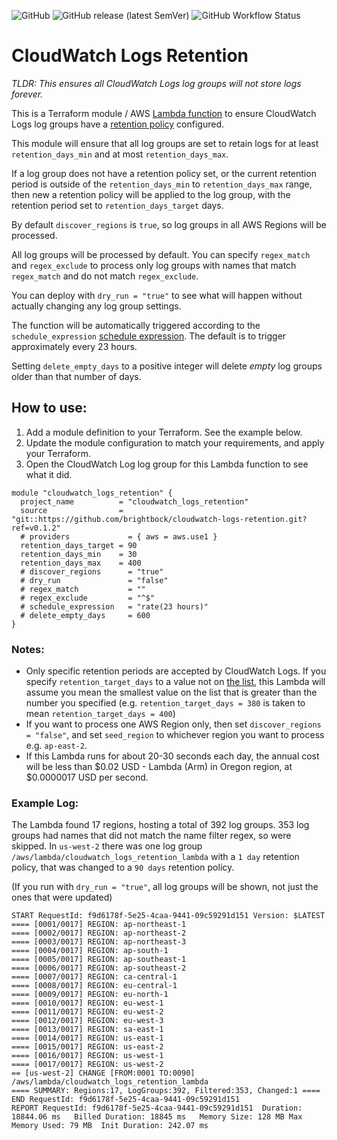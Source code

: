 ![GitHub](https://img.shields.io/github/license/brightbock/cloudwatch-logs-retention) ![GitHub release (latest SemVer)](https://img.shields.io/github/v/release/brightbock/cloudwatch-logs-retention) ![GitHub Workflow Status](https://img.shields.io/github/workflow/status/brightbock/cloudwatch-logs-retention/Terraform)

#  CloudWatch Logs Retention

_TLDR: This ensures all CloudWatch Logs log groups will not store logs forever._

This is a Terraform module / AWS [Lambda function](https://github.com/brightbock/cloudwatch-logs-retention/blob/main/src/lambda.py) to ensure CloudWatch Logs log groups have a [retention policy](https://docs.aws.amazon.com/AmazonCloudWatchLogs/latest/APIReference/API_PutRetentionPolicy.html) configured.

This module will ensure that all log groups are set to retain logs for at least `retention_days_min` and at most `retention_days_max`.

If a log group does not have a retention policy set, or the current retention period is outside of the `retention_days_min` to `retention_days_max` range, then new a retention policy will be applied to the log group, with the retention period set to `retention_days_target` days.

By default `discover_regions` is `true`, so log groups in all AWS Regions will be processed.

All log groups will be processed by default. You can specify `regex_match` and `regex_exclude` to process only log groups with names that match `regex_match` and do not match `regex_exclude`.

You can deploy with `dry_run = "true"` to see what will happen without actually changing any log group settings.

The function will be automatically triggered according to the `schedule_expression` [schedule expression](https://docs.aws.amazon.com/lambda/latest/dg/services-cloudwatchevents-expressions.html). The default is to trigger approximately every 23 hours.

Setting `delete_empty_days` to a positive integer will delete _empty_ log groups older than that number of days.

## How to use:

1. Add a module definition to your Terraform. See the example below.
2. Update the module configuration to match your requirements, and apply your Terraform.
3. Open the CloudWatch Log log group for this Lambda function to see what it did.

```
module "cloudwatch_logs_retention" {
  project_name          = "cloudwatch_logs_retention"
  source                = "git::https://github.com/brightbock/cloudwatch-logs-retention.git?ref=v0.1.2"
  # providers             = { aws = aws.use1 }
  retention_days_target = 90
  retention_days_min    = 30
  retention_days_max    = 400
  # discover_regions      = "true"
  # dry_run               = "false"
  # regex_match           = ""
  # regex_exclude         = "^$"
  # schedule_expression   = "rate(23 hours)"
  # delete_empty_days     = 600
}

```

### Notes:

- Only specific retention periods are accepted by CloudWatch Logs. If you specify `retention_target_days` to a value not on [the list](https://docs.aws.amazon.com/AmazonCloudWatchLogs/latest/APIReference/API_PutRetentionPolicy.html#API_PutRetentionPolicy_RequestSyntax), this Lambda will assume you mean the smallest value on the list that is greater than the number you specified (e.g. `retention_target_days = 380` is taken to mean `retention_target_days = 400`)
- If you want to process one AWS Region only, then set `discover_regions = "false"`, and set `seed_region` to whichever region you want to process e.g. `ap-east-2`.
- If this Lambda runs for about 20-30 seconds each day, the annual cost will be less than $0.02 USD - Lambda (Arm) in Oregon region, at $0.0000017 USD per second.

### Example Log:

The Lambda found 17 regions, hosting a total of 392 log groups. 353 log groups had names that did not match the name filter regex, so were skipped. In `us-west-2` there was one log group `/aws/lambda/cloudwatch_logs_retention_lambda` with a `1 day` retention policy, that was changed to a `90 days` retention policy.

(If you run with `dry_run = "true"`, all log groups will be shown, not just the ones that were updated)

```
START RequestId: f9d6178f-5e25-4caa-9441-09c59291d151 Version: $LATEST
==== [0001/0017] REGION: ap-northeast-1
==== [0002/0017] REGION: ap-northeast-2
==== [0003/0017] REGION: ap-northeast-3
==== [0004/0017] REGION: ap-south-1
==== [0005/0017] REGION: ap-southeast-1
==== [0006/0017] REGION: ap-southeast-2
==== [0007/0017] REGION: ca-central-1
==== [0008/0017] REGION: eu-central-1
==== [0009/0017] REGION: eu-north-1
==== [0010/0017] REGION: eu-west-1
==== [0011/0017] REGION: eu-west-2
==== [0012/0017] REGION: eu-west-3
==== [0013/0017] REGION: sa-east-1
==== [0014/0017] REGION: us-east-1
==== [0015/0017] REGION: us-east-2
==== [0016/0017] REGION: us-west-1
==== [0017/0017] REGION: us-west-2
== [us-west-2] CHANGE [FROM:0001 TO:0090] /aws/lambda/cloudwatch_logs_retention_lambda
==== SUMMARY: Regions:17, LogGroups:392, Filtered:353, Changed:1 ====
END RequestId: f9d6178f-5e25-4caa-9441-09c59291d151
REPORT RequestId: f9d6178f-5e25-4caa-9441-09c59291d151	Duration: 18844.06 ms	Billed Duration: 18845 ms	Memory Size: 128 MB	Max Memory Used: 79 MB	Init Duration: 242.07 ms
```
